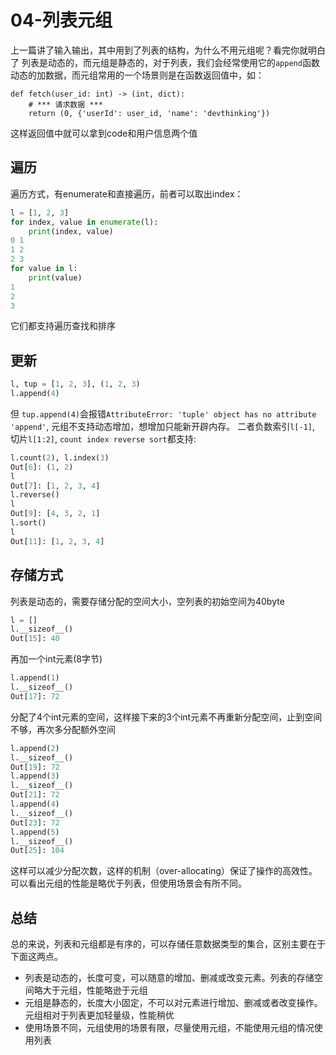 # 04-列表元组
上一篇讲了输入输出，其中用到了列表的结构，为什么不用元组呢？看完你就明白了
列表是动态的，而元组是静态的，对于列表，我们会经常使用它的`append`函数动态的加数据，而元组常用的一个场景则是在函数返回值中，如：
```
def fetch(user_id: int) -> (int, dict):
    # *** 请求数据 *** 
    return (0, {'userId': user_id, 'name': 'devthinking'})
```
这样返回值中就可以拿到code和用户信息两个值
## 遍历
遍历方式，有enumerate和直接遍历，前者可以取出index：
```Python
l = [1, 2, 3]
for index, value in enumerate(l):
    print(index, value)
0 1
1 2
2 3
for value in l:
    print(value)
1
2
3
```
它们都支持遍历查找和排序
## 更新
```Python
l, tup = [1, 2, 3], (1, 2, 3)
l.append(4)
```
但 `tup.append(4)`会报错`AttributeError: 'tuple' object has no attribute 'append'`, 元组不支持动态增加，想增加只能新开辟内存。
二者负数索引`l[-1]`, 切片`l[1:2]`, `count index reverse sort`都支持:
```Python
l.count(2), l.index(3)
Out[6]: (1, 2)
l
Out[7]: [1, 2, 3, 4]
l.reverse()
l
Out[9]: [4, 3, 2, 1]
l.sort()
l
Out[11]: [1, 2, 3, 4]
```
## 存储方式
列表是动态的，需要存储分配的空间大小，空列表的初始空间为40byte
```Python
l = []
l.__sizeof__()
Out[15]: 40
```
再加一个int元素(8字节)
```Python
l.append(1)
l.__sizeof__()
Out[17]: 72
```
分配了4个int元素的空间，这样接下来的3个int元素不再重新分配空间，止到空间不够，再次多分配额外空间
```Python
l.append(2)
l.__sizeof__()
Out[19]: 72
l.append(3)
l.__sizeof__()
Out[21]: 72
l.append(4)
l.__sizeof__()
Out[23]: 72
l.append(5)
l.__sizeof__()
Out[25]: 104
```
这样可以减少分配次数，这样的机制（over-allocating）保证了操作的高效性。可以看出元组的性能是略优于列表，但使用场景会有所不同。

## 总结
总的来说，列表和元组都是有序的，可以存储任意数据类型的集合，区别主要在于下面这两点。
- 列表是动态的，长度可变，可以随意的增加、删减或改变元素。列表的存储空间略大于元组，性能略逊于元组
- 元组是静态的，长度大小固定，不可以对元素进行增加、删减或者改变操作。元组相对于列表更加轻量级，性能稍优
- 使用场景不同，元组使用的场景有限，尽量使用元组，不能使用元组的情况使用列表